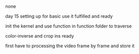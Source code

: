 none


day 15 setting up for basic use it fulfilled and ready

init the kernel and use function in function folder to traverse

color-inverse and crop ins ready

first have to processing the video frame by frame and store it
